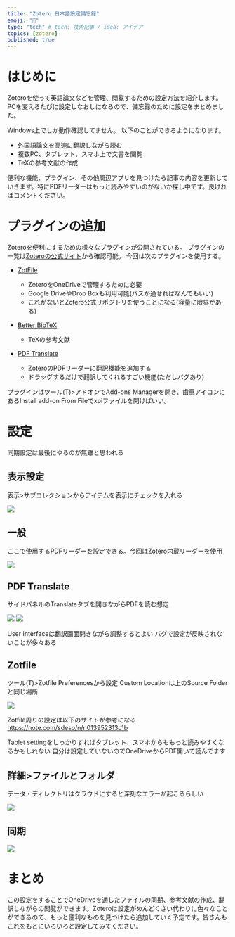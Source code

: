 ```yaml
---
title: "Zotero 日本語設定備忘録"
emoji: "🙌"
type: "tech" # tech: 技術記事 / idea: アイデア
topics: [zotero]
published: true
---
```


# はじめに
Zoteroを使って英語論文などを管理、閲覧するための設定方法を紹介します。
PCを変えるたびに設定しなおしになるので、備忘録のために設定をまとめました。

Windows上でしか動作確認してません。
以下のことができるようになります。
- 外国語論文を高速に翻訳しながら読む
- 複数PC、タブレット、スマホ上で文書を閲覧
- TeXの参考文献の作成

便利な機能、プラグイン、その他周辺アプリを見つけたら記事の内容を更新していきます。特にPDFリーダーはもっと読みやすいのがないか探し中です。良ければコメントください。

# プラグインの追加
Zoteroを便利にするための様々なプラグインが公開されている。
プラグインの一覧は[Zoteroの公式サイト](https://www.zotero.org/support/plugins)から確認可能。
今回は次のプラグインを使用する。

- [ZotFile](http://zotfile.com/)
	- ZoteroをOneDriveで管理するために必要
	- Google DriveやDrop Boxも利用可能(パスが通せればなんでもいい)
	- これがないとZotero公式リポジトリを使うことになる(容量に限界がある)

- [Better BibTeX](https://retorque.re/zotero-better-bibtex/)
	- TeXの参考文献

- [PDF Translate](https://github.com/windingwind/zotero-pdf-translate)
	- ZoteroのPDFリーダーに翻訳機能を追加する
	- ドラッグするだけで翻訳してくれるすごい機能(ただしバグあり)

プラグインはツール(T)\>アドオンでAdd-ons Managerを開き、歯車アイコンにあるInstall add-on From Fileでxpiファイルを開けばいい。
# 設定
同期設定は最後にやるのが無難と思われる

## 表示設定
表示\>サブコレクションからアイテムを表示にチェックを入れる

![](/images/zotero/view.png)

## 一般
ここで使用するPDFリーダーを設定できる。今回はZotero内蔵リーダーを使用

![](/images/zotero/standard.png)


## PDF Translate
サイドパネルのTranslateタブを開きながらPDFを読む想定

![](/images/zotero/translate1.png)
![](/images/zotero/translate2.png)

User Interfaceは翻訳画面開きながら調整するとよい
バグで設定が反映されないことが多々ある

## Zotfile
ツール(T)\>Zotfile Preferencesから設定
Custom Locationは上のSource Folderと同じ場所

![](/images/zotero/zotfile.png)

Zotfile周りの設定は以下のサイトが参考になる
https://note.com/sdeso/n/n013952313c1b

Tablet settingをしっかりすればタブレット、スマホからももっと読みやすくなるかもしれない
自分は設定していないのでOneDriveからPDF開いて読んでます

## 詳細\>ファイルとフォルダ
データ・ディレクトリはクラウドにすると深刻なエラーが起こるらしい

![](/images/zotero/folder.png)

## 同期

![](/images/zotero/sync.png)

# まとめ
この設定をすることでOneDriveを通したファイルの同期、参考文献の作成、翻訳しながらの閲覧ができます。Zoteroは設定がめんどくさい代わりに色々なことができるので、もっと便利なものを見つけたら追加していく予定です。皆さんもこれをもとにいろいろと設定してみてください。

